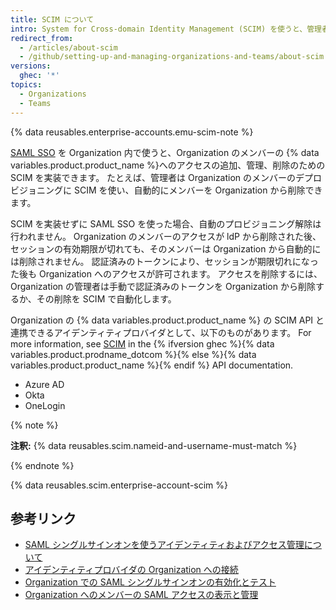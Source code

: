 ```yaml
---
title: SCIM について
intro: System for Cross-domain Identity Management (SCIM) を使うと、管理者はユーザの識別情報のシステム間での交換を自動化できます。
redirect_from:
  - /articles/about-scim
  - /github/setting-up-and-managing-organizations-and-teams/about-scim
versions:
  ghec: '*'
topics:
  - Organizations
  - Teams
---
```


{% data reusables.enterprise-accounts.emu-scim-note %}

[SAML SSO](/articles/about-identity-and-access-management-with-saml-single-sign-on) を Organization 内で使うと、Organization のメンバーの {% data variables.product.product_name %}へのアクセスの追加、管理、削除のための SCIM を実装できます。 たとえば、管理者は Organization のメンバーのデプロビジョニングに SCIM を使い、自動的にメンバーを Organization から削除できます。

SCIM を実装せずに SAML SSO を使った場合、自動のプロビジョニング解除は行われません。 Organization のメンバーのアクセスが ldP から削除された後、セッションの有効期限が切れても、そのメンバーは Organization から自動的には削除されません。 認証済みのトークンにより、セッションが期限切れになった後も Organization へのアクセスが許可されます。 アクセスを削除するには、Organization の管理者は手動で認証済みのトークンを Organization から削除するか、その削除を SCIM で自動化します。

Organization の {% data variables.product.product_name %} の SCIM API と連携できるアイデンティティプロバイダとして、以下のものがあります。 For more information, see [SCIM](/rest/reference/scim) in the {% ifversion ghec %}{% data variables.product.prodname_dotcom %}{% else %}{% data variables.product.product_name %}{% endif %} API documentation.
- Azure AD
- Okta
- OneLogin

{% note %}

**注釈:** {% data reusables.scim.nameid-and-username-must-match %}

{% endnote %}

{% data reusables.scim.enterprise-account-scim %}

## 参考リンク

- [SAML シングルサインオンを使うアイデンティティおよびアクセス管理について](/articles/about-identity-and-access-management-with-saml-single-sign-on)
- [アイデンティティプロバイダの Organization への接続](/articles/connecting-your-identity-provider-to-your-organization)
- [Organization での SAML シングルサインオンの有効化とテスト](/articles/enabling-and-testing-saml-single-sign-on-for-your-organization)
- [Organization へのメンバーの SAML アクセスの表示と管理](/github/setting-up-and-managing-organizations-and-teams//viewing-and-managing-a-members-saml-access-to-your-organization)
